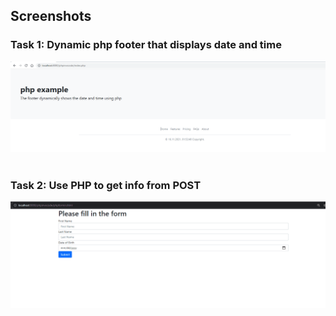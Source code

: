 ## Screenshots<br>

### Task 1: Dynamic php footer that displays date and time
![1](screenshots/1.PNG)<br><br>

### Task 2: Use PHP to get info from POST
![2](screenshots/gif1.gif)<br><br>
